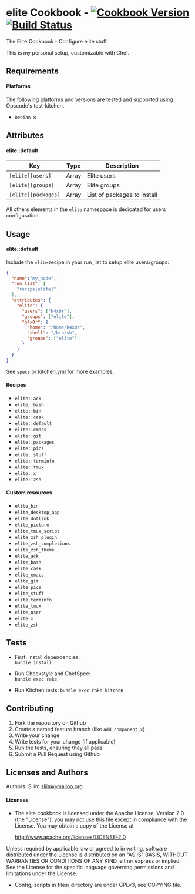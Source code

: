 elite Cookbook - [![Cookbook Version](https://img.shields.io/cookbook/v/elite.svg)](https://community.opscode.com/cookbooks/elite) [![Build Status](https://travis-ci.org/Sliim/elite-cookbook.svg?branch=master)](https://travis-ci.org/Sliim/elite-cookbook) 
================
The Elite Cookbook - Configure elite stuff

This is my personal setup, customizable with Chef.

Requirements
------------
#### Platforms
The following platforms and versions are tested and supported using Opscode's test-kitchen.
- `Debian 8`

Attributes
----------
#### elite::default
| Key                 | Type  |  Description                |
| ------------------- | ----- | --------------------------- |
| `[elite][users]`    | Array | Elite users                 |
| `[elite][groups]`   | Array | Elite groups                |
| `[elite][packages]` | Array | List of packages to install |

All others elements in the `elite` namespace is dedicated for users configuration.

Usage
-----
#### elite::default
Include the `elite` recipe in your run_list to setup elite users/groups:

```json
{
  "name":"my_node",
  "run_list": [
    "recipe[elite]"
  ],
  "attributes": {
    "elite": {
      "users": ["h4x0r"],
      "groups": ["elite"],
      "h4x0r": {
        "home": "/home/h4x0r",
        "shell": "/bin/sh",
        "groups": ["elite"]
      }
    }
  }
}
```

See `specs` or [kitchen.yml](.kitchen.yml) for more examples.

#### Recipes
- `elite::ack`
- `elite::bash`
- `elite::bin`
- `elite::cask`
- `elite::default`
- `elite::emacs`
- `elite::git`
- `elite::packages`
- `elite::pics`
- `elite::stuff`
- `elite::terminfo`
- `elite::tmux`
- `elite::x`
- `elite::zsh`

#### Custom resources
- `elite_bin`
- `elite_desktop_app`
- `elite_dotlink`
- `elite_picture`
- `elite_tmux_script`
- `elite_zsh_plugin`
- `elite_zsh_completions`
- `elite_zsh_theme`
- `elite_ack`
- `elite_bash`
- `elite_cask`
- `elite_emacs`
- `elite_git`
- `elite_pics`
- `elite_stuff`
- `elite_terminfo`
- `elite_tmux`
- `elite_user`
- `elite_x`
- `elite_zsh`

Tests
-----

- First, install dependencies:  
`bundle install`

- Run Checkstyle and ChefSpec:  
`bundle exec rake`

- Run Kitchen tests:
`bundle exec rake kitchen`

Contributing
------------
1. Fork the repository on Github
2. Create a named feature branch (like `add_component_x`)
3. Write your change
4. Write tests for your change (if applicable)
5. Run the tests, ensuring they all pass
6. Submit a Pull Request using Github

Licenses and Authors
-------------------
Authors: Sliim <sliim@mailoo.org> 

#### Licenses
- The elite cookbook is licensed under the Apache License, Version 2.0 (the "License"); you may not use this file except in compliance with the License. You may obtain a copy of the License at

    http://www.apache.org/licenses/LICENSE-2.0

Unless required by applicable law or agreed to in writing, software distributed under the License is distributed on an "AS IS" BASIS, WITHOUT WARRANTIES OR CONDITIONS OF ANY KIND, either express or implied. See the License for the specific language governing permissions and limitations under the License.  
    
- Config, scripts in files/ directory are under GPLv3, see COPYING file.
